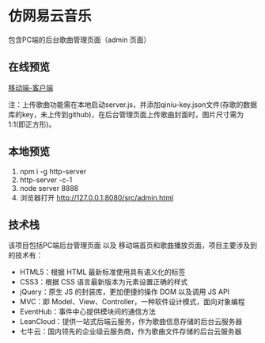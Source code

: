 # 仿网易云音乐
包含PC端的后台歌曲管理页面（admin 页面）

## 在线预览
[移动端-客户端](https://xk381796751.github.io/163-music-demo/src/index.html)

注：上传歌曲功能需在本地启动server.js，并添加qiniu-key.json文件(存歌的数据库的key，未上传到github)，在后台管理页面上传歌曲封面时，图片尺寸需为1:1(即正方形)。

## 本地预览
1. npm i -g http-server
2. http-server -c-1
3. node server 8888
4. 浏览器打开 http://127.0.0.1:8080/src/admin.html

## 技术栈
该项目包括PC端后台管理页面 以及 移动端首页和歌曲播放页面，项目主要涉及到的技术有：

- HTML5：根据 HTML 最新标准使用具有语义化的标签
- CSS3：根据 CSS 语言最新版本为元素设置正确的样式
- jQuery：原生 JS 的封装库，更加便捷的操作 DOM 以及调用 JS API
- MVC：即 Model、View、Controller，一种软件设计模式，面向对象编程
- EventHub：事件中心提供模块间的通信方法
- LeanCloud：提供一站式后端云服务，作为歌曲信息存储的后台云服务器
- 七牛云：国内领先的企业级云服务商，作为歌曲文件存储的后台云服务器
